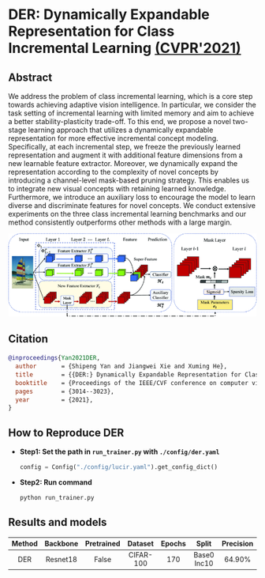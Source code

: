 # DER: Dynamically Expandable Representation for Class Incremental Learning [(CVPR'2021)](https://openaccess.thecvf.com/content/CVPR2021/html/Yan_DER_Dynamically_Expandable_Representation_for_Class_Incremental_Learning_CVPR_2021_paper.html)
## Abstract

We address the problem of class incremental learning, which is a core step towards achieving adaptive vision intelligence. In particular, we consider the task setting of incremental learning with limited memory and aim to achieve a better stability-plasticity trade-off. To this end, we propose a novel two-stage learning approach that utilizes a dynamically expandable representation for more effective incremental concept modeling. Specifically, at each incremental step, we freeze the previously learned representation and augment it with additional feature dimensions from a new learnable feature extractor. Moreover, we dynamically expand the representation according to the complexity of novel concepts by introducing a channel-level mask-based pruning strategy. This enables us to integrate new visual concepts with retaining learned knowledge. Furthermore, we introduce an auxiliary loss to encourage the model to learn diverse and discriminate features for novel concepts. We conduct extensive experiments on the three class incremental learning benchmarks and our method consistently outperforms other methods with a large margin.

![DER](../../resources/imgs/der.gif)

## Citation

```bibtex
@inproceedings{Yan2021DER,
  author       = {Shipeng Yan and Jiangwei Xie and Xuming He},
  title        = {{DER:} Dynamically Expandable Representation for Class Incremental Learning},
  booktitle    = {Proceedings of the IEEE/CVF conference on computer vision and pattern recognition (CVPR)},
  pages        = {3014--3023},
  year         = {2021},
}
```

## How to Reproduce DER

- **Step1: Set the path in `run_trainer.py` with `./config/der.yaml`**
    ```python
    config = Config("./config/lucir.yaml").get_config_dict()
    ```
- **Step2: Run command**
    ```python
    python run_trainer.py
    ```

## Results and models

| Method | Backbone | Pretrained |  Dataset  | Epochs |    Split    | Precision |
| :----: | :------: | :--------: | :-------: | :----: | :---------: | :-------: |
|  DER   | Resnet18 |   False    | CIFAR-100 |  170   | Base0 Inc10 |  64.90%   |


